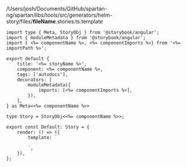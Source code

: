 /Users/josh/Documents/GitHub/spartan-ng/spartan/libs/tools/src/generators/helm-story/files/__fileName__.stories.ts.template
```
import type { Meta, StoryObj } from '@storybook/angular';
import { moduleMetadata } from '@storybook/angular';
import { <%= componentName %>, <%= componentImports %>} from '<%= importPath %>';

export default {
	title: '<%= storyName %>',
	component: <%= componentName %>,
	tags: ['autodocs'],
	decorators: [
		moduleMetadata({
			imports: [<%= componentImports %>],
		}),
	],
} as Meta<<%= componentName %>>

type Story = StoryObj<<%= componentName %>>;

export const Default: Story = {
	render: () => ({
		template: `

		`,
	}),
};

```
